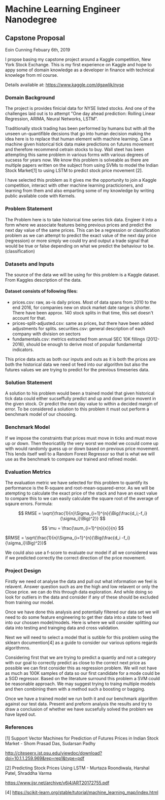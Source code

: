 # Machine Learning Engineer Nanodegree
## Capstone Proposal
Eoin Cunning
Febuary 6th, 2019

I propse basing my capstone project around a Kaggle competition, New York Stock Exchange. 
This is my first experience on Kaggle and hope to appy some of domain knowledge as a developer in finance with technical knowlege from ml course.

Details available at: https://www.kaggle.com/dgawlik/nyse

### Domain Background
The project is provides finicial data for NYSE listed stocks. And one of the challenges laid out is to attempt "One day ahead prediction: Rolling Linear Regression, ARIMA, Neural Networks, LSTM". 

Traditionally stock trading has been performed by humans but with all the unseen un-quantifible decsions that go into human decision making the idea here is to replace that human element with machine learning. Can a machine given historical tick data make predictions on futures movement and therefore recommend cetrain stocks to buy.
Wall steet has been attempting this same problem in various forms with various degrees of sucsess for years now.
We know this problem is solveable as there are multiple papers written on the subject from using SVMs to model the Indian Stock Market[1] to using LSTM to predict stock price movement [2].

I have selected this problem as it gives me the opportunity to join a Kaggle competition, interact with other machine learning practicioners, and learning from them and also emparting some of my knowledge by writing public available code with Kernels. 

### Problem Statement

The Problem here is to take historical time series tick data. Engieer it into a form where we associate features being previous prices and predict the next day value of the same prices.
This can be a regression or classification problem as we can attempt to predict the exact value of the next day price (regression) or more simply we could try and output a trade signal that would be true or false depending on what we predict the behaviour to be. (classification)

### Datasets and Inputs

The source of the data we will be using for this problem is a Kaggle dataset. From Kaggles description of the data. 
#### Dataset consists of following files:

- prices.csv: raw, as-is daily prices. Most of data spans from 2010 to the end 2016, for companies new on stock market date range is shorter. There have been approx. 140 stock splits in that time, this set doesn't account for that.
- prices-split-adjusted.csv: same as prices, but there have been added adjustments for splits.
securities.csv: general description of each company with division on sectors
- fundamentals.csv: metrics extracted from annual SEC 10K fillings (2012-2016), should be enough to derive most of popular fundamental indicators.

This price data acts as both our inputs and outs as it is both the prices are both the historical data we need ot feed into our algorithm but also the futures values we are trying to predict for the previous timeseries data.

### Solution Statement
A solution to his problem would been a trained model that given historical tick data could either sucseffully predict and up and down price movent in the given stock. Or predict the next day value to within a decided margin of error. 
To be considered a solution to this problem it must out perform a benchmark model of our choosing.

### Benchmark Model
If we impose the constraints that prices must move in ticks and must move up or down. 
Then theoricatilly the very worst we model we ccould come up with would randomly guess up or down based on previous price movement.
This lends itself well to a Random Forest Regressor so that is what we will use as the benchmark to compare our trained and refined model.

### Evaluation Metrics
The evaluation metric we have selected for this problem to quantify its performance is the R-square and root-mean-squared-error. 
As we will be atempting to calculate the exact price of the stack and have an exact value to compare this to we can easily calculate the square root of the average of sqaure errors. Formula:
 
$$
RMSE = \sqrt{\frac{1}{n}\Sigma_{i=1}^{n}{\Big(\frac{d_i;-f_i}{\sigma_i}\Big)^2}}
$$

$$
\mu = \frac{\sum_{i=1}^{n}{x}}{n}
$$

$RMSE = \sqrt{\frac{1}{n}\Sigma_{i=1}^{n}{\Big(\frac{d_i -f_i}{\sigma_i}\Big)^2}}$

We could also use a f-score to evaluate our model if all we considered was if we predicted correctly the correct direction of the price movement.

### Project Design

Firstly we need ot analyse the data and pull out what information we feel is relavent. Answer question such as are the high and low relavent or only the Close price. we can do this through data exploration. And while doing so look for outliers in the data and consider if any of these should be excluded from training our model.

Once we have done this analysis and potentially filtered our data set we will need to do some feature engineering to get ther data into a state to feed into our chossen model/models. Here is where we will consider splitting our data into testing and trainging data and cross validation.

Next we will need to select a model that is sutible for this problem using the sklearn documention[4] as a guide to consider our various options regards algorithmns.

Considering first that we are trying to predict a quantiy and not a category with our goal to correctly predict as close to the correct next price as possible we can first consider this as regression problem. We will not have as much as 100K samples of data so our first candidate for a mode could be a SGD regressor. Based on the literature surround this problem a SVM could be reasonable approach. We may suggest trying to traing multiple models and then combining them with a method such a boosting or bagging.

Once we have a trained model we run both it and our benchmark algorithm against our test data. Present and preform analysis the results and try to draw a conclusion of whether we have sucsefully solved the problem we have layed out.

### References
[1] Support Vector Machines for Prediction of Futures Prices in Indian Stock Market - Shom Prasad Das, Sudarsan Padhy 

http://citeseerx.ist.psu.edu/viewdoc/download?doi=10.1.1.259.969&rep=rep1&type=pdf

[2] Predicting Stock Prices Using LSTM - Murtaza Roondiwala, Harshal Patel, Shraddha Varma

https://www.ijsr.net/archive/v6i4/ART20172755.pdf

[4] https://scikit-learn.org/stable/tutorial/machine_learning_map/index.html 
